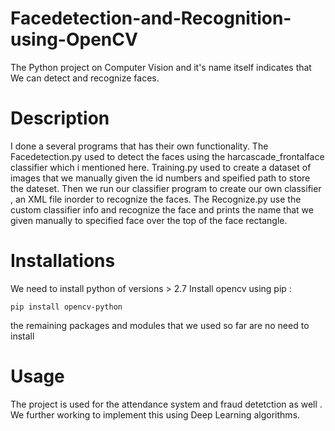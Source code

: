 # Facedetection-and-Recognition-using-OpenCV
The Python project on Computer Vision and it's name itself indicates that We can detect and recognize faces.

# Description 
I done a several programs that has their own functionality. The Facedetection.py used to detect the faces using the harcascade_frontalface classifier which i mentioned here. Training.py used to create a dataset of images that we manually given the id numbers and speified path to store the dateset. Then we run our classifier program to create our own classifier , an XML file inorder to recognize the faces. The Recognize.py use the custom classifier info and recognize the face and prints the name that we given manually to specified face over the top of the face rectangle.

# Installations
We need to install python of versions > 2.7
Install opencv using pip :
```
pip install opencv-python
```
the remaining packages and modules that we used so far are no need to install 

# Usage
The project is used for the attendance system and fraud detetction as well . We further working to implement this using Deep Learning algorithms. 
